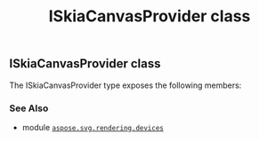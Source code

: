 ﻿---
title: ISkiaCanvasProvider class
second_title: Aspose.SVG for Python via .NET API References
description: 
type: docs
weight: 10
url: /python-net/aspose.svg.rendering.devices/iskiacanvasprovider/
is_root: false
---

## ISkiaCanvasProvider class



The ISkiaCanvasProvider type exposes the following members:


### See Also
* module [`aspose.svg.rendering.devices`](..)
